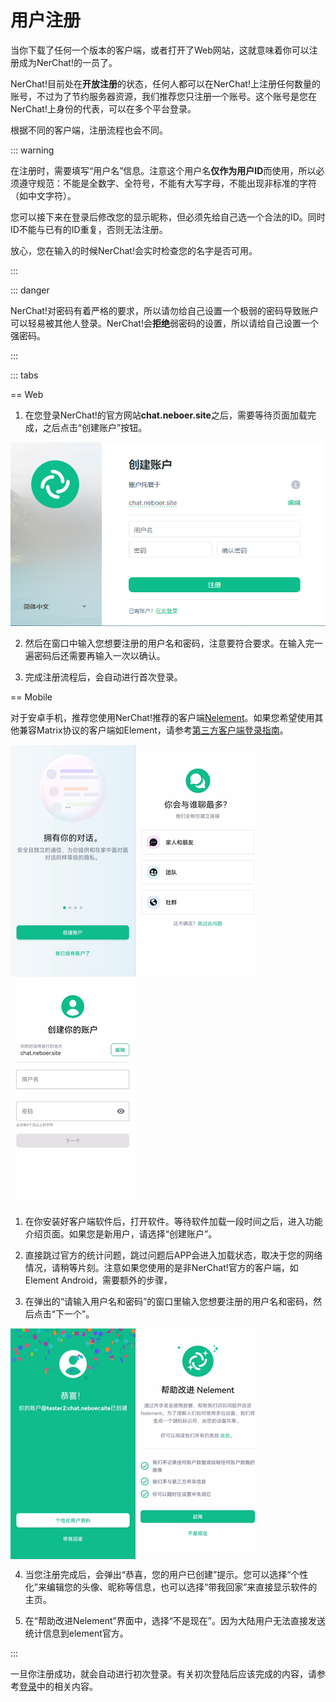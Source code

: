 # 用户注册

当你下载了任何一个版本的客户端，或者打开了Web网站，这就意味着你可以注册成为NerChat!的一员了。

NerChat!目前处在**开放注册**的状态，任何人都可以在NerChat!上注册任何数量的账号，不过为了节约服务器资源，我们推荐您只注册一个账号。这个账号是您在NerChat!上身份的代表，可以在多个平台登录。

根据不同的客户端，注册流程也会不同。

::: warning

在注册时，需要填写“用户名”信息。注意这个用户名**仅作为用户ID**而使用，所以必须遵守规范：不能是全数字、全符号，不能有大写字母，不能出现非标准的字符（如中文字符）。

您可以接下来在登录后修改您的显示昵称，但必须先给自己选一个合法的ID。同时ID不能与已有的ID重复，否则无法注册。

放心，您在输入的时候NerChat!会实时检查您的名字是否可用。

:::

::: danger

NerChat!对密码有着严格的要求，所以请勿给自己设置一个极弱的密码导致账户可以轻易被其他人登录。NerChat!会**拒绝**弱密码的设置，所以请给自己设置一个强密码。

:::

::: tabs

== Web

1. 在您登录NerChat!的官方网站**chat.neboer.site**之后，需要等待页面加载完成，之后点击“创建账户”按钮。

![](../../assets/register_page.png)

2. 然后在窗口中输入您想要注册的用户名和密码，注意要符合要求。在输入完一遍密码后还需要再输入一次以确认。

3. 完成注册流程后，会自动进行首次登录。

== Mobile

对于安卓手机，推荐您使用NerChat!推荐的客户端[Nelement](#)。如果您希望使用其他兼容Matrix协议的客户端如Element，请参考[第三方客户端登录指南](#)。

<div style="display:flex; justify-content:row; flex-wrap: wrap">
  <img src="../../assets/mobile/open.png" alt="">
  <img src="../../assets/mobile/ask.png" alt="">
  <img src="../../assets/mobile/input_register.png" alt="">
</div>

1. 在你安装好客户端软件后，打开软件。等待软件加载一段时间之后，进入功能介绍页面。如果您是新用户，请选择“创建账户”。

2. 直接跳过官方的统计问题，跳过问题后APP会进入加载状态，取决于您的网络情况，请稍等片刻。注意如果您使用的是非NerChat!官方的客户端，如Element Android，需要额外的步骤，

3. 在弹出的“请输入用户名和密码”的窗口里输入您想要注册的用户名和密码，然后点击“下一个”。

<div style="display:flex; justify-content:row; flex-wrap: wrap">
  <img src="../../assets/mobile/congrautulation.png" alt="">
  <img src="../../assets/mobile/share_data.png" alt="">
</div>

4. 当您注册完成后，会弹出“恭喜，您的用户已创建”提示。您可以选择“个性化”来编辑您的头像、昵称等信息，也可以选择“带我回家”来直接显示软件的主页。

5. 在“帮助改进Nelement”界面中，选择“不是现在”。因为大陆用户无法直接发送统计信息到element官方。

:::

一旦你注册成功，就会自动进行初次登录。有关初次登陆后应该完成的内容，请参考[登录](login/)中的相关内容。
